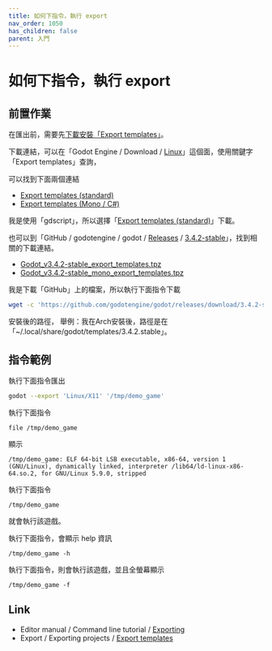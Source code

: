```yaml
---
title: 如何下指令，執行 export
nav_order: 1050
has_children: false
parent: 入門
---
```



# 如何下指令，執行 export

## 前置作業

在匯出前，需要先[下載安裝「Export templates」](https://docs.godotengine.org/en/stable/tutorials/export/exporting_projects.html#export-templates)。

下載連結，可以在「Godot Engine / Download / [Linux](https://godotengine.org/download/linux)」這個面，使用關鍵字「Export templates」查詢，

可以找到下面兩個連結

* [Export templates (standard)](https://downloads.tuxfamily.org/godotengine/3.4.2/Godot_v3.4.2-stable_export_templates.tpz)
* [Export templates (Mono / C#)](https://downloads.tuxfamily.org/godotengine/3.4.2/mono/Godot_v3.4.2-stable_mono_export_templates.tpz)

我是使用「gdscript」，所以選擇「[Export templates (standard)](https://downloads.tuxfamily.org/godotengine/3.4.2/Godot_v3.4.2-stable_export_templates.tpz)」下載。

也可以到「GitHub / godotengine / godot / [Releases](https://github.com/godotengine/godot/releases) / [3.4.2-stable](https://github.com/godotengine/godot/releases/tag/3.4.2-stable)」，找到相關的下載連結。

* [Godot_v3.4.2-stable_export_templates.tpz](https://github.com/godotengine/godot/releases/download/3.4.2-stable/Godot_v3.4.2-stable_export_templates.tpz)
* [Godot_v3.4.2-stable_mono_export_templates.tpz](https://github.com/godotengine/godot/releases/download/3.4.2-stable/Godot_v3.4.2-stable_mono_export_templates.tpz)

我是下載「GitHub」上的檔案，所以執行下面指令下載

``` sh
wget -c 'https://github.com/godotengine/godot/releases/download/3.4.2-stable/Godot_v3.4.2-stable_export_templates.tpz'
```


安裝後的路徑，
舉例：我在Arch安裝後，路徑是在「~/.local/share/godot/templates/3.4.2.stable」。

## 指令範例

執行下面指令匯出

``` sh
godot --export 'Linux/X11' '/tmp/demo_game'
```

執行下面指令

```
file /tmp/demo_game
```

顯示

```
/tmp/demo_game: ELF 64-bit LSB executable, x86-64, version 1 (GNU/Linux), dynamically linked, interpreter /lib64/ld-linux-x86-64.so.2, for GNU/Linux 5.9.0, stripped
```

執行下面指令

```
/tmp/demo_game
```

就會執行該遊戲。


執行下面指令，會顯示 help 資訊

```
/tmp/demo_game -h
```

執行下面指令，則會執行該遊戲，並且全螢幕顯示

```
/tmp/demo_game -f
```


## Link

* Editor manual / Command line tutorial / [Exporting](https://docs.godotengine.org/en/stable/tutorials/editor/command_line_tutorial.html#exporting)
* Export / Exporting projects / [Export templates](https://docs.godotengine.org/en/stable/tutorials/export/exporting_projects.html#export-templates)
